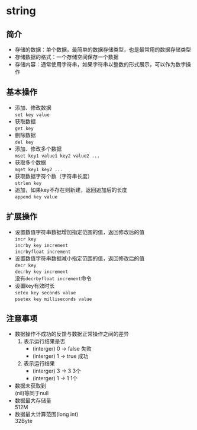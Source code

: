 # string
## 简介
- 存储的数据：单个数据，最简单的数据存储类型，也是最常用的数据存储类型
- 存储数据的格式：一个存储空间保存一个数据
- 存储内容：通常使用字符串，如果字符串以整数的形式展示，可以作为数字操作
## 基本操作
- 添加、修改数据  
  `set key value`
- 获取数据  
  `get key`
- 删除数据  
  `del key`
- 添加、修改多个数据  
  `mset key1 value1 key2 value2 ...`
- 获取多个数据  
  `mget key1 key2 ...`
- 获取数据字符个数（字符串长度）  
  `strlen key`
- 追加，如果key不存在则新建，返回追加后的长度  
  `append key value`
## 扩展操作
- 设置数值字符串数据增加指定范围的值，返回修改后的值  
  `incr key`  
  `incrby key increment`  
  `incrbyfloat increment`
- 设置数值字符串数据减小指定范围的值，返回修改后的值   
  `decr key`  
  `decrby key increment`  
  没有`decrbyfloat increment`命令
- 设置key有效时长  
  `setex key seconds value`  
  `psetex key milliseconds value`
## 注意事项
- 数据操作不成功的反馈与数据正常操作之间的差异
  1. 表示运行结果是否
     - (interger) 0 -> false 失败
     - (interger) 1 -> true 成功
  2. 表示运行结果
     - (interger) 3 -> 3 3个
     - (interger) 1 -> 1 1个
- 数据未获取到  
  (nil)等同于null
- 数据最大存储量  
  512M
- 数据最大计算范围(long int)  
  32Byte
